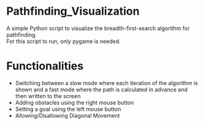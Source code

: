 # Pathfinding_Visualization
A simple Python script to visualize the breadth-first-search algorithm for pathfinding. <br>
For this script to run, only pygame is needed.

# Functionalities
- Switching between a slow mode where each iteration of the algorithm is shown and a fast mode where the path is calculated in advance and then written to the screen
- Adding obstacles using the right mouse button
- Setting a goal using the left mouse button
- Allowing/Disallowing Diagonal Movement
